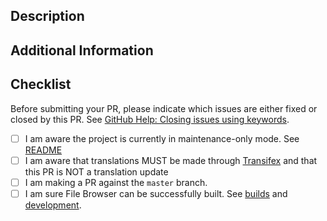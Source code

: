 ## Description

<!-- Please explain the changes you made here. -->

## Additional Information

<!-- If it is a relatively large or complex change, please add more information to explain what you did, how you did it, if you considered any alternatives, etc. -->

## Checklist

Before submitting your PR, please indicate which issues are either fixed or closed by this PR. See [GitHub Help: Closing issues using keywords](https://help.github.com/articles/closing-issues-via-commit-messages/).

- [ ] I am aware the project is currently in maintenance-only mode. See [README](https://github.com/filebrowser/community/blob/master/README.md)
- [ ] I am aware that translations MUST be made through [Transifex](https://app.transifex.com/file-browser/file-browser/) and that this PR is NOT a translation update
- [ ] I am making a PR against the `master` branch.
- [ ] I am sure File Browser can be successfully built. See [builds](https://github.com/filebrowser/community/blob/master/builds.md) and [development](https://github.com/filebrowser/community/blob/master/development.md).
